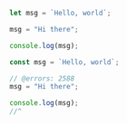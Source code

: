 ```ts !! dolor
let msg = `Hello, world`;

msg = "Hi there";

console.log(msg);
```

```ts !! dolor
const msg = `Hello, world`;

// @errors: 2588
msg = "Hi there";

console.log(msg);
//^
```
